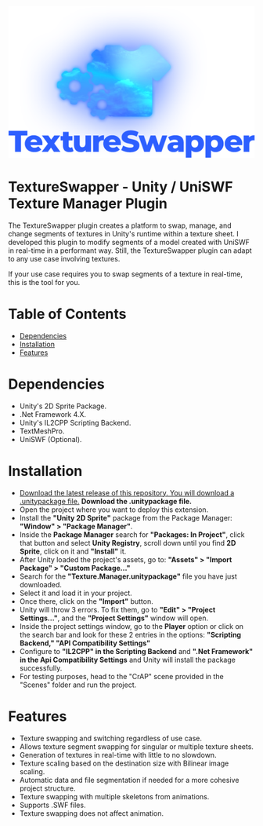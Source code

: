 <p align="center">
  <img src="https://raw.githubusercontent.com/Unovamata/TextureSwapper-Unity-UniSWF-Plugin/main/logo.png" />
</p>

# TextureSwapper - Unity / UniSWF Texture Manager Plugin

The TextureSwapper plugin creates a platform to swap, manage, and change segments of textures in Unity's runtime within a texture sheet. I developed this plugin to modify segments of a model created with UniSWF in real-time in a performant way. Still, the TextureSwapper plugin can adapt to any use case involving textures.

If your use case requires you to swap segments of a texture in real-time, this is the tool for you.

# Table of Contents

* [Dependencies](#Dependencies)
* [Installation](#Installation)
* [Features](#Features)

# Dependencies

- Unity's 2D Sprite Package.
- .Net Framework 4.X.
- Unity's IL2CPP Scripting Backend.
- TextMeshPro.
- UniSWF (Optional).

# Installation

- [Download the latest release of this repository. You will download a .unitypackage file.](https://github.com/Unovamata/Unity-UniSWF-Texture-Manager/releases "Download the latest release of this repository.") **Download the .unitypackage file.**
- Open the project where you want to deploy this extension.
- Install the **"Unity 2D Sprite"** package from the Package Manager: **"Window" > "Package Manager"**. 
- Inside the **Package Manager** search for **"Packages: In Project"**, click that button and select **Unity Registry**, scroll down until you find **2D Sprite**, click on it and **"Install"** it.
- After Unity loaded the project's assets, go to:  **"Assets" > "Import Package" > "Custom Package..."**
- Search for the **"Texture.Manager.unitypackage"** file you have just downloaded. 
- Select it and load it in your project.
- Once there, click on the **"Import"** button.
- Unity will throw 3 errors. To fix them, go to **"Edit" > "Project Settings..."**, and the **"Project Settings"** window will open.
- Inside the project settings window, go to the **Player** option or click on the search bar and look for these 2 entries in the options: **"Scripting Backend," "API Compatibility Settings"**
- Configure to **"IL2CPP" in the Scripting Backend** and **".Net Framework" in the Api Compatibility Settings** and Unity will install the package successfully. 
- For testing purposes, head to the "CrAP" scene provided in the "Scenes" folder and run the project.

# Features

- Texture swapping and switching regardless of use case.
- Allows texture segment swapping for singular or multiple texture sheets.
- Generation of textures in real-time with little to no slowdown.
- Texture scaling based on the destination size with Bilinear image scaling.
- Automatic data and file segmentation if needed for a more cohesive project structure.
- Texture swapping with multiple skeletons from animations.
- Supports .SWF files.
- Texture swapping does not affect animation.
